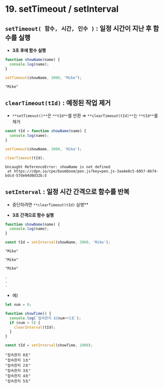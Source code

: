 # 19. setTimeout / setInterval

## `setTimeout( 함수, 시간, 인수 )` : 일정 시간이 지난 후 함수를 실행

- **3초 후에 함수 실행**

```jsx
function showName(name) {
  console.log(name);
}

setTimeout(showName, 3000, "Mike");
```

```
"Mike"
```

## `clearTimeout(tId)` : 예정된 작업 제거

- `**setTimeout()**`은 `**tId**`를 반환
⇒ `**clearTimeout(tId)**`는 `**tId**`를 제거

```jsx
const tId = function showName(name) {
  console.log(name);
}

setTimeout(showName, 3000, 'Mike');

clearTimeout(tId);
```

```
Uncaught ReferenceError: showName is not defined 
 at https://cdpn.io/cpe/boomboom/pen.js?key=pen.js-3aa4e0c5-6057-8674-bdcd-57de04d0d32b:5
```

## `setInterval` : 일정 시간 간격으로 함수를 반복

- 중단하려면 `**clearTimeout(tId)` 실행**

- **3초 간격으로 함수 실행**

```jsx
function showName(name) {
  console.log(name);
}

const tId = setInterval(showName, 3000, 'Mike');
```

```
"Mike"

"Mike"

"Mike"

.
.
.

```

- 예)

```jsx
let num = 0;

function showTime() {
  console.log(`접속한지 ${num++}초`);
  if (num > 5) {
    clearInterval(tId);
  }
}

const tId = setInterval(showTime, 1000);
```

```
"접속한지 0초"
"접속한지 1초"
"접속한지 2초"
"접속한지 3초"
"접속한지 4초"
"접속한지 5초"
```